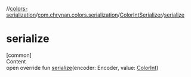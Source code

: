 //[colors-serialization](../../../index.md)/[com.chrynan.colors.serialization](../index.md)/[ColorIntSerializer](index.md)/[serialize](serialize.md)



# serialize  
[common]  
Content  
open override fun [serialize](serialize.md)(encoder: Encoder, value: [ColorInt](../../../../colors-core/colors-core/com.chrynan.colors/-color-int/index.md))  



